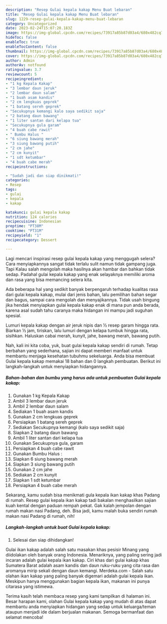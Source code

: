 ```yaml
---
description: "Resep Gulai kepala kakap Menu Buat lebaran"
title: "Resep Gulai kepala kakap Menu Buat lebaran"
slug: 1229-resep-gulai-kepala-kakap-menu-buat-lebaran
category: Uncategorized
date: 2023-02-24T15:07:20.183Z
image: https://img-global.cpcdn.com/recipes/73917a85b87d03a4/680x482cq70/gulai-kepala-kakap-foto-resep-utama.jpg
hideToc: false
enableToc: true
enableTocContent: false
thumbnail: https://img-global.cpcdn.com/recipes/73917a85b87d03a4/680x482cq70/gulai-kepala-kakap-foto-resep-utama.jpg
cover: https://img-global.cpcdn.com/recipes/73917a85b87d03a4/680x482cq70/gulai-kepala-kakap-foto-resep-utama.jpg
author: Admin
authorAv: notfound
ratingvalue: 3.7
reviewcount: 5
recipeingredient:
- "1 kg Kepala Kakap"
- "3 lembar daun jeruk"
- "2 lembar daun salam"
- "1 buah asam kandis"
- "2 cm lengkuas geprek"
- "1 batang sereh geprek"
- "Secukupnya kemangi kalo saya sedikit saja"
- "2 batang daun bawang"
- "1 liter santan dari kelapa tua"
- "Secukupnya gula garam"
- "4 buah cabe rawit"
- " Bumbu Halus "
- "6 siung bawang merah"
- "3 siung bawang putih"
- "2 cm jahe"
- "2 cm kunyit"
- "1 sdt ketumbar"
- "4 buah cabe merah"
recipeinstructions:

- "Sudah jadi dan siap dinikmati!"
categories:
- Resep
tags:
- gulai
- kepala
- kakap

katakunci: gulai kepala kakap 
nutrition: 124 calories
recipecuisine: Indonesian
preptime: "PT38M"
cooktime: "PT31M"
recipeyield: "1"
recipecategory: Dessert

---
```



Lagi mencari inspirasi resep gulai kepala kakap yang menggugah selera? Cara menyiapkannya sangat tidak terlalu sulit namun tidak gampang juga. Tapi Kalau salah mengolah maka hasilnya akan hambar dan bahkan tidak sedap. Padahal gulai kepala kakap yang enak selayaknya memiliki aroma dan rasa yang bisa memancing selera kita.


Ada beberapa hal yang sedikit banyak berpengaruh terhadap kualitas rasa dari gulai kepala kakap, mulai dari jenis bahan, lalu pemilihan bahan segar dan bagus, sampai cara mengolah dan menyajikannya. Tidak usah bingung jika hendak menyiapkan gulai kepala kakap enak di mana pun anda berada, karena asal sudah tahu caranya maka hidangan ini mampu jadi suguhan spesial.

Lumuri kepala kakap dengan air jeruk nipis dan ½ resep garam hingga rata. Biarkan ½ jam, tiriskan, lalu lumuri dengan kelapa tumbuk hingga rata, sisihkan. Haluskan cabai merah, kunyit, jahe, bawang merah, bawang putih.


Nah, kali ini kita coba, yuk, buat gulai kepala kakap sendiri di rumah. Tetap berbahan yang sederhana, sajian ini dapat memberi manfaat untuk membantu menjaga kesehatan tubuhmu sekeluarga. Anda bisa membuat Gulai kepala kakap memakai 18 bahan dan 0 langkah pembuatan. Berikut ini langkah-langkah untuk menyiapkan hidangannya.

<!--inarticleads1-->

##### Bahan-bahan dan bumbu yang harus ada untuk pembuatan Gulai kepala kakap:

1. Gunakan 1 kg Kepala Kakap
1. Ambil 3 lembar daun jeruk
1. Ambil 2 lembar daun salam
1. Sediakan 1 buah asam kandis
1. Gunakan 2 cm lengkuas geprek
1. Persiapkan 1 batang sereh geprek
1. Sediakan Secukupnya kemangi (kalo saya sedikit saja)
1. Siapkan 2 batang daun bawang
1. Ambil 1 liter santan dari kelapa tua
1. Gunakan Secukupnya gula, garam
1. Persiapkan 4 buah cabe rawit
1. Gunakan  Bumbu Halus :
1. Siapkan 6 siung bawang merah
1. Siapkan 3 siung bawang putih
1. Gunakan 2 cm jahe
1. Sediakan 2 cm kunyit
1. Siapkan 1 sdt ketumbar
1. Persiapkan 4 buah cabe merah


Sekarang, kamu sudah bisa menikmati gula kepala ikan kakap khas Padang di rumah. Resep gulai kepala ikan kakap tadi bakalan menghasilkan sajian kuah kental dengan paduan rempah pekat. Gak kalah jempolan dengan rumah makan nasi Padang, deh. Bisa jadi, kamu malah buka sendiri rumah makan nasi Padang di rumah, nih! 

<!--inarticleads2-->

##### Langkah-langkah untuk buat Gulai kepala kakap:


1. Selesai dan siap dihidangkan!

Gulai ikan kakap adalah salah satu masakan khas pesisir Minang yang diidolakan oleh banyak orang Indonesia. Menariknya, yang paling sering jadi incaran adalah gulai kepala ikan kakap. Ciri khas dari gulai kakap khas Sumatera Barat adalah asam kandis dan daun ruku-ruku yang cita rasa dan aromanya mirip sekali dengan daun kemangi. Merdeka.com - Salah satu olahan ikan kakap yang paling banyak digemari adalah gulai kepala ikan. Meskipun hanya menggunakan bagian kepala ikan, makanan ini punya citarasa yang istimewa. 

Terima kasih telah membaca resep yang kami tampilkan di halaman ini. Besar harapan kami, olahan Gulai kepala kakap yang mudah di atas dapat membantu anda menyiapkan hidangan yang sedap untuk keluarga/teman ataupun menjadi ide dalam berjualan makanan. Semoga bermanfaat dan selamat mencoba!
